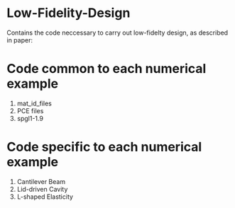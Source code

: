 # Low-Fidelity-Design

Contains the code neccessary to carry out low-fidelty design, as described in paper: 

# Code common to each numerical example
1. mat_id_files
2. PCE files
3. spgl1-1.9 

# Code specific to each numerical example
1. Cantilever Beam
2. Lid-driven Cavity
3. L-shaped Elasticity

